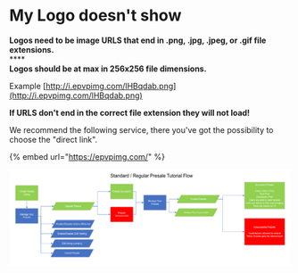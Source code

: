 # My Logo doesn't show

**Logos need to be image URLS that end in .png, .jpg, .jpeg, or .gif file extensions.**\
\*\*\*\*\
**Logos should be at max in 256x256 file dimensions.**

Example [http://i.epvpimg.com/lHBqdab.png](http://i.epvpimg.com/lHBqdab.png)

**If URLS don't end in the correct file extension they will not load!**

We recommend the following service, there you've got the possibility to choose the "direct link".

{% embed url="https://epvpimg.com/" %}

![](<../../.gitbook/assets/image (26).png>)
